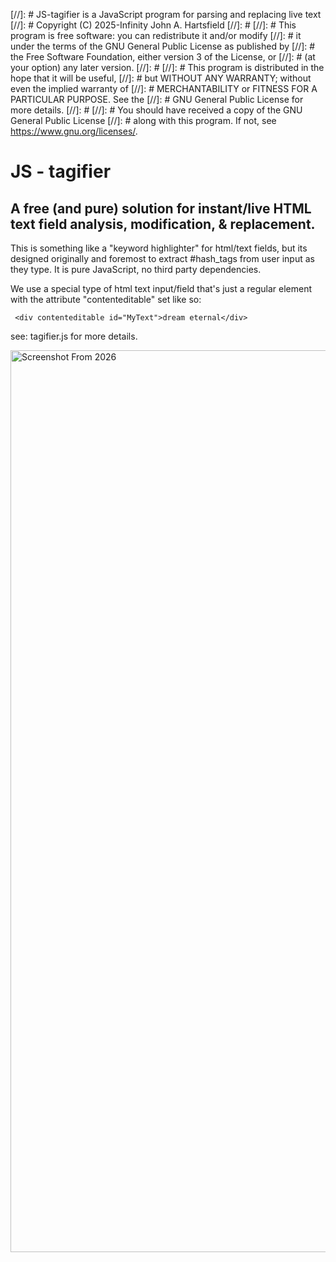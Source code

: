 [//]: # JS-tagifier is a JavaScript program for parsing and replacing live text
[//]: # Copyright (C) 2025-Infinity  John A. Hartsfield
[//]: #
[//]: # This program is free software: you can redistribute it and/or modify
[//]: # it under the terms of the GNU General Public License as published by
[//]: # the Free Software Foundation, either version 3 of the License, or
[//]: # (at your option) any later version.
[//]: #
[//]: # This program is distributed in the hope that it will be useful,
[//]: # but WITHOUT ANY WARRANTY; without even the implied warranty of
[//]: # MERCHANTABILITY or FITNESS FOR A PARTICULAR PURPOSE.  See the
[//]: # GNU General Public License for more details.
[//]: #
[//]: # You should have received a copy of the GNU General Public License
[//]: # along with this program.  If not, see <https://www.gnu.org/licenses/>. 

#                             JS - tagifier

## A free (and pure) solution for instant/live  HTML text  field analysis, modification, & replacement.


 This is something like a "keyword highlighter" for html/text fields, but its
 designed originally and foremost to extract #hash_tags from user input as 
 they type. It is pure JavaScript, no third party dependencies. 

 We use a special type of html text input/field that's just a regular element 
 with the attribute "contenteditable" set like so:


     <div contenteditable id="MyText">dream eternal</div>

see: tagifier.js for more details.



<img width="1443" alt="Screenshot From 2026" src="https://github.com/user-attachments/assets/bfb4adc2-6917-49bf-bbd7-767bd44733e1"/>
